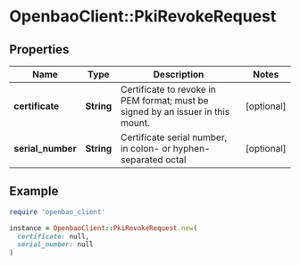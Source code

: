 # OpenbaoClient::PkiRevokeRequest

## Properties

| Name | Type | Description | Notes |
| ---- | ---- | ----------- | ----- |
| **certificate** | **String** | Certificate to revoke in PEM format; must be signed by an issuer in this mount. | [optional] |
| **serial_number** | **String** | Certificate serial number, in colon- or hyphen-separated octal | [optional] |

## Example

```ruby
require 'openbao_client'

instance = OpenbaoClient::PkiRevokeRequest.new(
  certificate: null,
  serial_number: null
)
```

